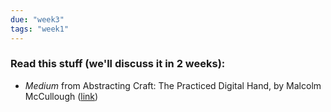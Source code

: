 ```yaml
---
due: "week3"
tags: "week1"
---
```


### Read this stuff (we'll discuss it in 2 weeks):

* *Medium* from Abstracting Craft: The Practiced Digital Hand, by Malcolm McCullough ([link]({{urls.media}}/weeks/01/medium.pdf))
